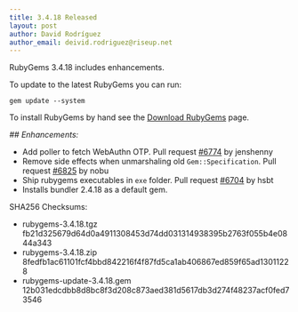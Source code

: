 ```yaml
---
title: 3.4.18 Released
layout: post
author: David Rodríguez
author_email: deivid.rodriguez@riseup.net
---
```


RubyGems 3.4.18 includes enhancements.

To update to the latest RubyGems you can run:

    gem update --system

To install RubyGems by hand see the [Download RubyGems][download] page.


_## Enhancements:_

* Add poller to fetch WebAuthn OTP. Pull request
  [#6774](https://github.com/rubygems/rubygems/pull/6774) by jenshenny
* Remove side effects when unmarshaling old `Gem::Specification`. Pull
  request [#6825](https://github.com/rubygems/rubygems/pull/6825) by nobu
* Ship rubygems executables in `exe` folder. Pull request
  [#6704](https://github.com/rubygems/rubygems/pull/6704) by hsbt
* Installs bundler 2.4.18 as a default gem.


SHA256 Checksums:

* rubygems-3.4.18.tgz  
  fb21d325679d64d0a4911308453d74dd031314938395b2763f055b4e0844a343
* rubygems-3.4.18.zip  
  8fedfb1ac61101fcf4bbd842216f4f87fd5ca1ab406867ed859f65ad13011228
* rubygems-update-3.4.18.gem  
  12b031edcdbb8d8bc8f3d208c873aed381d5617db3d274f48237acf0fed73546


[download]: https://rubygems.org/pages/download

